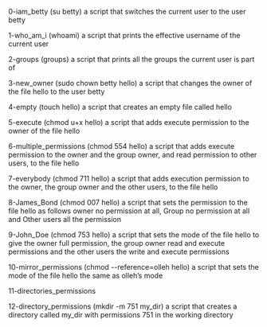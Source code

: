 0-iam_betty (su betty) a script that switches the current user to the user betty

1-who_am_i (whoami) a script that prints the effective username of the current user

2-groups (groups)  a script that prints all the groups the current user is part of

3-new_owner (sudo chown betty hello) a script that changes the owner of the file hello to the user betty

4-empty (touch hello) a script that creates an empty file called hello

5-execute (chmod u+x hello) a script that adds execute permission to the owner of the file hello

6-multiple_permissions (chmod 554 hello) a script that adds execute permission to the owner and the group owner, and read permission to other users, to the file hello

7-everybody (chmod 711 hello)  a script that adds execution permission to the owner, the group owner and the other users, to the file hello

8-James_Bond (chmod 007 hello)  a script that sets the permission to the file hello as follows owner no permission at all, Group no permission at all and Other users all the permission

9-John_Doe (chmod 753 hello) a script that sets the mode of the file hello to give the owner full permission, the group owner read and execute permissions and the other users the write and execute permissions

10-mirror_permissions (chmod --reference=olleh hello) a script that sets the mode of the file hello the same as olleh’s mode

11-directories_permissions

12-directory_permissions (mkdir -m 751 my_dir)  a script that creates a directory called my_dir with permissions 751 in the working directory
